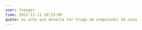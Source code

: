 ```yaml
---
user: 7vanger
time: 2022-11-11 20:53:00
quote: eu acho que deveria ter trago um computador da nasa
---
```

